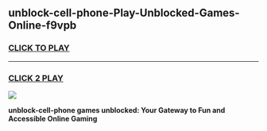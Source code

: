 
## unblock-cell-phone-Play-Unblocked-Games-Online-f9vpb
<h3>
<a href="https://premium76.site?title=unblock-cell-phone&ref=25A">CLICK TO PLAY</a></h3>
<hr>

<h3>
<a href="https://premium76.site?title=unblock-cell-phone&ref=25A">CLICK 2 PLAY</a>
  
</h3>

<a href="https://premium76.site?title=unblock-cell-phone&ref=25A"><img src="https://clearcache.store/games.png"></a>


**unblock-cell-phone games unblocked: Your Gateway to Fun and Accessible Online Gaming**
